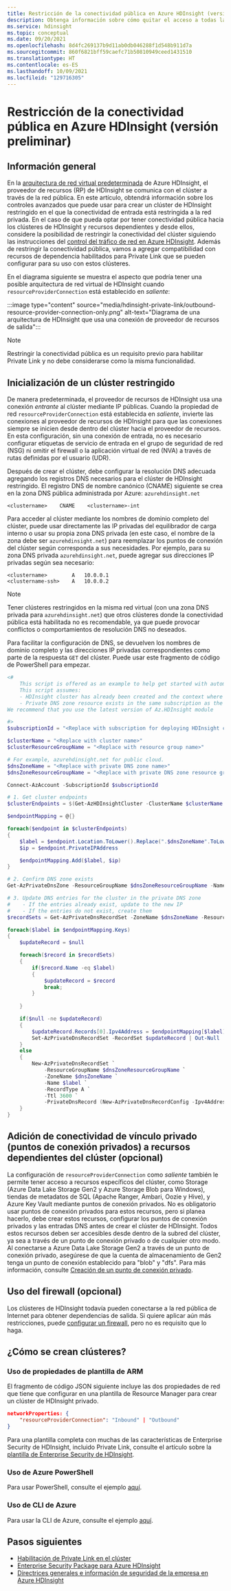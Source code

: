 ```yaml
---
title: Restricción de la conectividad pública en Azure HDInsight (versión preliminar)
description: Obtenga información sobre cómo quitar el acceso a todas las direcciones IP públicas de salida
ms.service: hdinsight
ms.topic: conceptual
ms.date: 09/20/2021
ms.openlocfilehash: 8d4fc269137b9d11ab0db046288f1d548b911d7a
ms.sourcegitcommit: 860f6821bff59caefc71b50810949ceed1431510
ms.translationtype: HT
ms.contentlocale: es-ES
ms.lasthandoff: 10/09/2021
ms.locfileid: "129716305"
---
```

# <a name="restrict-public-connectivity-in-azure-hdinsight-preview"></a>Restricción de la conectividad pública en Azure HDInsight (versión preliminar)

## <a name="overview"></a>Información general
En la [arquitectura de red virtual predeterminada](./hdinsight-virtual-network-architecture.md) de Azure HDInsight, el proveedor de recursos (RP) de HDInsight se comunica con el clúster a través de la red pública. En este artículo, obtendrá información sobre los controles avanzados que puede usar para crear un clúster de HDInsight restringido en el que la conectividad de entrada está restringida a la red privada. En el caso de que pueda optar por tener conectividad pública hacia los clústeres de HDInsight y recursos dependientes y desde ellos, considere la posibilidad de restringir la conectividad del clúster siguiendo las instrucciones del [control del tráfico de red en Azure HDInsight](./control-network-traffic.md). Además de restringir la conectividad pública, vamos a agregar compatibilidad con recursos de dependencia habilitados para Private Link que se pueden configurar para su uso con estos clústeres.

En el diagrama siguiente se muestra el aspecto que podría tener una posible arquitectura de red virtual de HDInsight cuando `resourceProviderConnection` está establecido en *saliente*:

:::image type="content" source="media/hdinsight-private-link/outbound-resource-provider-connection-only.png" alt-text="Diagrama de una arquitectura de HDInsight que usa una conexión de proveedor de recursos de salida":::

> [!NOTE]
> Restringir la conectividad pública es un requisito previo para habilitar Private Link y no debe considerarse como la misma funcionalidad.

## <a name="initialize-a-restricted-cluster"></a>Inicialización de un clúster restringido

De manera predeterminada, el proveedor de recursos de HDInsight usa una conexión *entrante* al clúster mediante IP públicas. Cuando la propiedad de red `resourceProviderConnection` está establecida en *saliente*, invierte las conexiones al proveedor de recursos de HDInsight para que las conexiones siempre se inicien desde dentro del clúster hacia el proveedor de recursos. En esta configuración, sin una conexión de entrada, no es necesario configurar etiquetas de servicio de entrada en el grupo de seguridad de red (NSG) ni omitir el firewall o la aplicación virtual de red (NVA) a través de rutas definidas por el usuario (UDR).

Después de crear el clúster, debe configurar la resolución DNS adecuada agregando los registros DNS necesarios para el clúster de HDInsight restringido. El registro DNS de nombre canónico (CNAME) siguiente se crea en la zona DNS pública administrada por Azure: `azurehdinsight.net`

```dns
<clustername>    CNAME    <clustername>-int
```

Para acceder al clúster mediante los nombres de dominio completo del clúster, puede usar directamente las IP privadas del equilibrador de carga interno o usar su propia zona DNS privada (en este caso, el nombre de la zona debe ser `azurehdinsight.net`) para reemplazar los puntos de conexión del clúster según corresponda a sus necesidades. Por ejemplo, para su zona DNS privada `azurehdinsight.net`, puede agregar sus direcciones IP privadas según sea necesario:

```dns
<clustername>        A   10.0.0.1
<clustername-ssh>    A   10.0.0.2
```

> [!NOTE]
> Tener clústeres restringidos en la misma red virtual (con una zona DNS privada para `azurehdinsight.net`) que otros clústeres donde la conectividad pública está habilitada no es recomendable, ya que puede provocar conflictos o comportamientos de resolución DNS no deseados.

Para facilitar la configuración de DNS, se devuelven los nombres de dominio completo y las direcciones IP privadas correspondientes como parte de la respuesta `GET` del clúster. Puede usar este fragmento de código de PowerShell para empezar.

```powershell
<#
    This script is offered as an example to help get started with automation and can be adjusted based on your needs.
    This script assumes:
    - HDInsight cluster has already been created and the context where this script is run has permissions to read/write resources in the same resource group.
    - Private DNS zone resource exists in the same subscription as the HDInsight cluster.
We recommend that you use the latest version of Az.HDInsight module

#>
$subscriptionId = "<Replace with subscription for deploying HDInsight clusters, and containing private DNS zone resource>"

$clusterName = "<Replace with cluster name>"
$clusterResourceGroupName = "<Replace with resource group name>"

# For example, azurehdinsight.net for public cloud.
$dnsZoneName = "<Replace with private DNS zone name>"
$dnsZoneResourceGroupName = "<Replace with private DNS zone resource group name>"

Connect-AzAccount -SubscriptionId $subscriptionId

# 1. Get cluster endpoints
$clusterEndpoints = $(Get-AzHDInsightCluster -ClusterName $clusterName ` -ResourceGroupName $clusterResourceGroupName).ConnectivityEndpoints

$endpointMapping = @{}

foreach($endpoint in $clusterEndpoints)
{
    $label = $endpoint.Location.ToLower().Replace(".$dnsZoneName".ToLower(), "")
    $ip = $endpoint.PrivateIPAddress

    $endpointMapping.Add($label, $ip)
}

# 2. Confirm DNS zone exists
Get-AzPrivateDnsZone -ResourceGroupName $dnsZoneResourceGroupName -Name $dnsZoneName -ErrorAction Stop

# 3. Update DNS entries for the cluster in the private DNS zone
#    - If the entries already exist, update to the new IP
#    - If the entries do not exist, create them
$recordSets = Get-AzPrivateDnsRecordSet -ZoneName $dnsZoneName -ResourceGroupName $dnsZoneResourceGroupName -RecordType A

foreach($label in $endpointMapping.Keys)
{
    $updateRecord = $null

    foreach($record in $recordSets)
    {
        if($record.Name -eq $label)
        {
            $updateRecord = $record
            break;
        }
        
    }

    if($null -ne $updateRecord)
    {
        $updateRecord.Records[0].Ipv4Address = $endpointMapping[$label]
        Set-AzPrivateDnsRecordSet -RecordSet $updateRecord | Out-Null
    }
    else
    {
        New-AzPrivateDnsRecordSet `
            -ResourceGroupName $dnsZoneResourceGroupName `
            -ZoneName $dnsZoneName `
            -Name $label `
            -RecordType A `
            -Ttl 3600 `
            -PrivateDnsRecord (New-AzPrivateDnsRecordConfig -Ipv4Address $endpointMapping[$label]) | Out-Null
    }
}

```

## <a name="adding-private-link-connectivity-private-endpoints-to-cluster-dependent-resources-optional"></a>Adición de conectividad de vínculo privado (puntos de conexión privados) a recursos dependientes del clúster (opcional)

La configuración de `resourceProviderConnection` como *saliente* también le permite tener acceso a recursos específicos del clúster, como Storage (Azure Data Lake Storage Gen2 y Azure Storage Blob para Windows), tiendas de metadatos de SQL (Apache Ranger, Ambari, Oozie y Hive), y Azure Key Vault mediante puntos de conexión privados. No es obligatorio usar puntos de conexión privados para estos recursos, pero si planea hacerlo, debe crear estos recursos, configurar los puntos de conexión privados y las entradas DNS antes de crear el clúster de HDInsight. Todos estos recursos deben ser accesibles desde dentro de la subred del clúster, ya sea a través de un punto de conexión privado o de cualquier otro modo.
Al conectarse a Azure Data Lake Storage Gen2 a través de un punto de conexión privado, asegúrese de que la cuenta de almacenamiento de Gen2 tenga un punto de conexión establecido para "blob" y "dfs". Para más información, consulte [Creación de un punto de conexión privado](../private-link/create-private-endpoint-portal.md).

## <a name="using-firewall-optional"></a>Uso del firewall (opcional)
Los clústeres de HDInsight todavía pueden conectarse a la red pública de Internet para obtener dependencias de salida. Si quiere aplicar aún más restricciones, puede [configurar un firewall](./hdinsight-restrict-outbound-traffic.md), pero no es requisito que lo haga.

## <a name="how-to-create-clusters"></a>¿Cómo se crean clústeres?
### <a name="use-arm-template-properties"></a>Uso de propiedades de plantilla de ARM

El fragmento de código JSON siguiente incluye las dos propiedades de red que tiene que configurar en una plantilla de Resource Manager para crear un clúster de HDInsight privado.

```json
networkProperties: {
    "resourceProviderConnection": "Inbound" | "Outbound"
}
```

Para una plantilla completa con muchas de las características de Enterprise Security de HDInsight, incluido Private Link, consulte el artículo sobre la [plantilla de Enterprise Security de HDInsight](https://github.com/Azure-Samples/hdinsight-enterprise-security/tree/main/ESP-HIB-PL-Template).

### <a name="use-azure-powershell"></a>Uso de Azure PowerShell

Para usar PowerShell, consulte el ejemplo [aquí](/powershell/module/az.hdinsight/new-azhdinsightcluster#example-4--create-an-azure-hdinsight-cluster-with-relay-outbound-and-private-link-feature).

### <a name="use-azure-cli"></a>Uso de CLI de Azure
Para usar la CLI de Azure, consulte el ejemplo [aquí](/cli/azure/hdinsight#az_hdinsight_create-examples).

## <a name="next-steps"></a>Pasos siguientes

* [Habilitación de Private Link en el clúster](./hdinsight-private-link.md)
* [Enterprise Security Package para Azure HDInsight](enterprise-security-package.md)
* [Directrices generales e información de seguridad de la empresa en Azure HDInsight](./domain-joined/general-guidelines.md)
